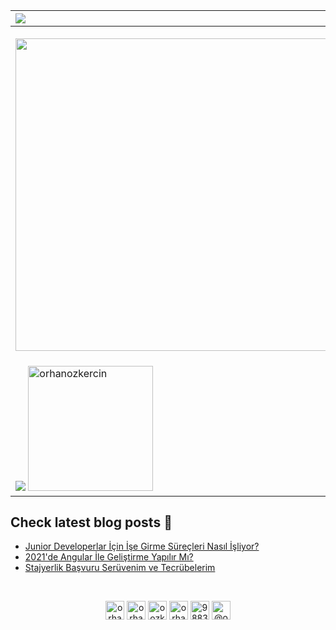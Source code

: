 
| <img align="left"  src="https://badges.frapsoft.com/os/v1/open-source.svg?v=103"> | <img align="right" src="https://img.shields.io/badge/dynamic/json?color=informational&label=visitor%20count&query=value&url=https%3A%2F%2Fapi.countapi.xyz%2Fhit%2Forhanozkercin.orhanozkercin%2Freadme"> |
|---|---|
| <img width="500" align="left" src="https://media.giphy.com/media/26gN27K98gXfnvEJy/giphy.gif">  | <div> <h2> Hi 👋, I'm Orhan</h2> <strong> I'm a frontend developer who loves to achieve things </strong> <br> <br>- 🌱 I’m currently learning Vue <br> - 📫 How to reach me on <a href="https://orhanozkercin.com/">my website</a></p> <br> <br> <strong>Here are technologies I am familiar</strong> <br> <img src="https://img.shields.io/badge/JavaScript-F7DF1E?style=for-the-badge&logo=javascript&logoColor=black"> <img src="https://img.shields.io/badge/TypeScript-007ACC?style=for-the-badge&logo=typescript&logoColor=white"> <img src="https://img.shields.io/badge/Angular-DD0031?style=for-the-badge&logo=angular&logoColor=white"> <img src="https://img.shields.io/badge/React-20232A?style=for-the-badge&logo=react&logoColor=61DAFB"> <img src="https://img.shields.io/badge/Vue.js-35495E?style=for-the-badge&logo=vue.js&logoColor=4FC08D"> <img src="https://img.shields.io/badge/Sass-CC6699?style=for-the-badge&logo=sass&logoColor=white"> <img src="https://img.shields.io/badge/Git-F05032?style=for-the-badge&logo=git&logoColor=white">  </div> |
<img  src="https://github-readme-stats.vercel.app/api?username=orhanozkercin&show_icons=true&theme=onedark&layout=compact"> <img  height="200px" src="https://github-readme-stats.vercel.app/api/top-langs/?username=orhanozkercin&layout=compact&theme=onedark" alt="orhanozkercin" /> |  <img align="right" src="https://media.giphy.com/media/SUVjAOXA4gHEyXzSPc/giphy.gif">


## Check latest blog posts 📕

<!-- BLOG-POST-LIST:START -->
- [Junior Developerlar İçin İşe Girme Süreçleri Nasıl İşliyor?](https://orhanozkercin.medium.com/junior-developerlar-i%CC%87%C3%A7in-i%CC%87%C5%9Fe-girme-s%C3%BCre%C3%A7leri-nas%C4%B1l-i%CC%87%C5%9Fliyor-c0881ea64882)
- [2021'de Angular İle Geliştirme Yapılır Mı?](https://medium.com/kodluyoruz/2021de-angular-i%CC%87le-geli%C5%9Ftirme-yap%C4%B1l%C4%B1r-m%C4%B1-7b02afcac0e6?source=rss-a63660de5f34------2)
- [Stajyerlik Başvuru Serüvenim ve Tecrübelerim](https://orhanozkercin.medium.com/stajyerlik-ba%C5%9Fvuru-ser%C3%BCvenim-ve-tecr%C3%BCbelerim-65c10aed2f68?source=rss-a63660de5f34------2)
<!-- BLOG-POST-LIST:END -->

<br>
<p align="center">
<a href="https://codepen.io/orhando" target="blank"><img align="center" src="https://cdn.jsdelivr.net/npm/simple-icons@3.0.1/icons/codepen.svg" alt="orhando" height="30" width="30" /></a>  
<a href="https://dev.to/orhanozkercin" target="blank"><img align="center" src="https://cdn.jsdelivr.net/npm/simple-icons@3.0.1/icons/dev-dot-to.svg" alt="orhanozkercin" height="30" width="30" /></a>  
<a href="https://twitter.com/oozkercin" target="blank"><img align="center" src="https://cdn.jsdelivr.net/npm/simple-icons@3.0.1/icons/twitter.svg" alt="oozkercin" height="30" width="30" /></a>  
<a href="https://linkedin.com/in/orhanozkercin" target="blank"><img align="center" src="https://cdn.jsdelivr.net/npm/simple-icons@3.0.1/icons/linkedin.svg" alt="orhanozkercin" height="30" width="30" /></a>  
<a href="https://stackoverflow.com/users/9883034" target="blank"><img align="center" src="https://cdn.jsdelivr.net/npm/simple-icons@3.0.1/icons/stackoverflow.svg" alt="9883034" height="30" width="30" /></a>  
<a href="https://medium.com/@orhanozkercin" target="blank"><img align="center" src="https://cdn.jsdelivr.net/npm/simple-icons@3.0.1/icons/medium.svg" alt="@orhanozkercin" height="30" width="30" /></a>  
</p>  
